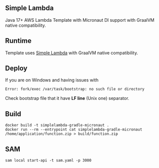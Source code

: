 ## Simple Lambda

Java 17+ AWS Lambda Template with Micronaut DI support with GraalVM native compatibility.

## Runtime

Template uses [Simple Lambda](https://github.com/GoodforGod/simple-awslambda) with GraalVM native compatibility.

## Deploy

If you are on Windows and having issues with 
```
Error: fork/exec /var/task/bootstrap: no such file or directory
```

Check bootstrap file that it have **LF line** (Unix one) separator.

## Build

```shell
docker build -t simplelambda-gradle-micronaut .
docker run --rm --entrypoint cat simplelambda-gradle-micronaut /home/application/function.zip > build/function.zip
```

## SAM

```shell
sam local start-api -t sam.yaml -p 3000
```